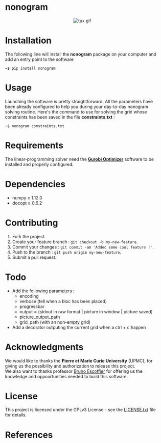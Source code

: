 # nonogram
<p align="center">
    <img src="https://github.com/NicolasBi/nonogram/blob/master/nonogram/res/tux.gif?raw=true" alt="tux gif"/>
</p>


# Installation
The following line will install the **nonogram** package on your computer and add an entry point to the software
```shell
~$ pip install nonogram
```

# Usage
Launching the software is pretty straightforward. All the parameters have been already configured to help you during your day-to-day nonogram solving routine. Here's the command to use for solving the grid whose constraints has been saved in the file **constraints.txt** :
```shell
~$ nonogram constraints.txt
```

# Requirements
The linear-programming solver need the <b><a href="http://www.gurobi.com">Gurobi Optimizer</a></b> software to be installed and properly configured.

# Dependencies
* numpy ≥ 1.12.0
* docopt ≥ 0.6.2

# Contributing
1. Fork the project.
2. Create your feature branch : `git checkout -b my-new-feature`.
3. Commit your changes : `git commit -am 'Added some cool feature !'`.
4. Push to the branch  : `git push origin my-new-feature`.
5. Submit a pull request.

# Todo
* Add the following parameters :
    * encoding
    * verbose (tell when a bloc has been placed)
    * progressbar
    * output = (stdout in raw format | picture in window | picture saved)
    * picture_output_path
    * grid_path (with an non-empty grid)
* Add a decorator outputing the current grid when a ctrl + c happen

# Acknowledgments
We would like to thanks the **Pierre et Marie Curie University** (UPMC), for giving us the possibility and authorization to release this project.  
We also want to thanks professor <a href="http://www-poleia.lip6.fr/~escoffier/">Bruno Escoffier</a> for offering us the knowledge and oppoortunities needed to build this software.


# License
This project is licensed under the GPLv3 License - see the [LICENSE.txt](LICENSE.txt) file for details.

# References

